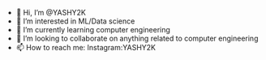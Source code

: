 - 👋 Hi, I’m @YASHY2K
- 👀 I’m interested in ML/Data science
- 🌱 I’m currently learning computer engineering
- 💞️ I’m looking to collaborate on anything related to computer engineering
- 📫 How to reach me:
  Instagram:YASHY2K

<!---
YASHY2K/YASHY2K is a ✨ special ✨ repository because its `README.md` (this file) appears on your GitHub profile.
You can click the Preview link to take a look at your changes.
--->
